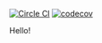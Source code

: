 [![Circle CI](https://circleci.com/gh/ikzekly/pirc.svg?style=shield&circle-token=775eb8ff1c4d4e76e6d8d2cb833ea08c8a79e36b)](https://circleci.com/gh/ikzekly/pirc)
[![codecov](https://codecov.io/gh/ikzekly/pirc/branch/master/graph/badge.svg)](https://codecov.io/gh/ikzekly/pirc)

Hello!
